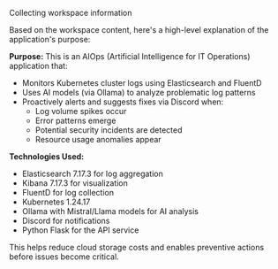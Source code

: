 Collecting workspace information

Based on the workspace content, here's a high-level explanation of the application's purpose:

**Purpose:**
This is an AIOps (Artificial Intelligence for IT Operations) application that:

- Monitors Kubernetes cluster logs using Elasticsearch and FluentD
- Uses AI models (via Ollama) to analyze problematic log patterns
- Proactively alerts and suggests fixes via Discord when:
  - Log volume spikes occur
  - Error patterns emerge
  - Potential security incidents are detected
  - Resource usage anomalies appear

**Technologies Used:**

- Elasticsearch 7.17.3 for log aggregation
- Kibana 7.17.3 for visualization
- FluentD for log collection
- Kubernetes 1.24.17
- Ollama with Mistral/Llama models for AI analysis
- Discord for notifications
- Python Flask for the API service

This helps reduce cloud storage costs and enables preventive actions before issues become critical.
